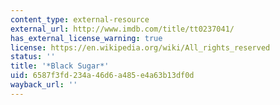 ```yaml
---
content_type: external-resource
external_url: http://www.imdb.com/title/tt0237041/
has_external_license_warning: true
license: https://en.wikipedia.org/wiki/All_rights_reserved
status: ''
title: '*Black Sugar*'
uid: 6587f3fd-234a-46d6-a485-e4a63b13df0d
wayback_url: ''
---
```

